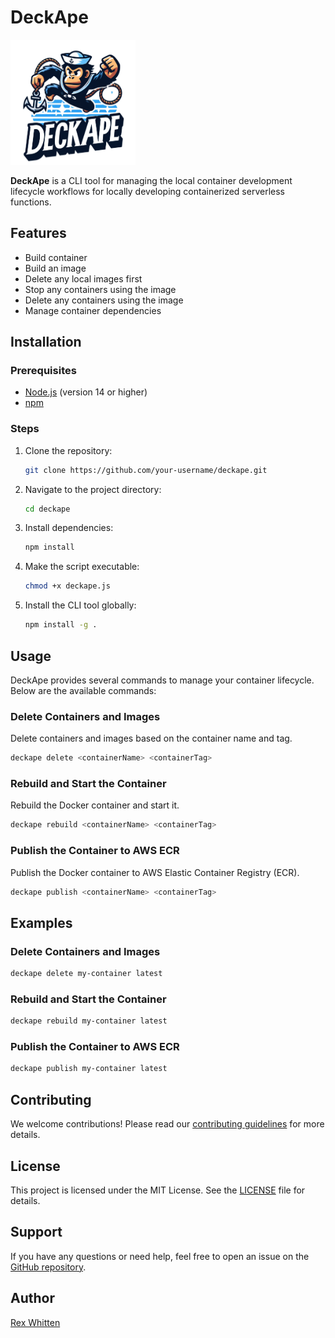 
# DeckApe

<img src="media/logo.png" alt="Logo" width="200" height="200">


**DeckApe** is a CLI tool for managing the local container development lifecycle workflows for locally developing containerized serverless functions.


## Features

- Build container
- Build an image
- Delete any local images first
- Stop any containers using the image
- Delete any containers using the image
- Manage container dependencies

## Installation

### Prerequisites

- [Node.js](https://nodejs.org/) (version 14 or higher)
- [npm](https://www.npmjs.com/)

### Steps

1. Clone the repository:
    ```bash
    git clone https://github.com/your-username/deckape.git
    ```

2. Navigate to the project directory:
    ```bash
    cd deckape
    ```

3. Install dependencies:
    ```bash
    npm install
    ```

4. Make the script executable:
    ```bash
    chmod +x deckape.js
    ```

5. Install the CLI tool globally:
    ```bash
    npm install -g .
    ```

## Usage

DeckApe provides several commands to manage your container lifecycle. Below are the available commands:

### Delete Containers and Images

Delete containers and images based on the container name and tag.

```bash
deckape delete <containerName> <containerTag>
```

### Rebuild and Start the Container

Rebuild the Docker container and start it.

```bash
deckape rebuild <containerName> <containerTag>
```

### Publish the Container to AWS ECR

Publish the Docker container to AWS Elastic Container Registry (ECR).

```bash
deckape publish <containerName> <containerTag>
```

## Examples

### Delete Containers and Images

```bash
deckape delete my-container latest
```

### Rebuild and Start the Container

```bash
deckape rebuild my-container latest
```

### Publish the Container to AWS ECR

```bash
deckape publish my-container latest
```

## Contributing

We welcome contributions! Please read our [contributing guidelines](CONTRIBUTING.md) for more details.

## License

This project is licensed under the MIT License. See the [LICENSE](LICENSE) file for details.

## Support

If you have any questions or need help, feel free to open an issue on the [GitHub repository](https://github.com/your-username/deckape/issues).

## Author

[Rex Whitten](https://github.com/rexwhitten)
